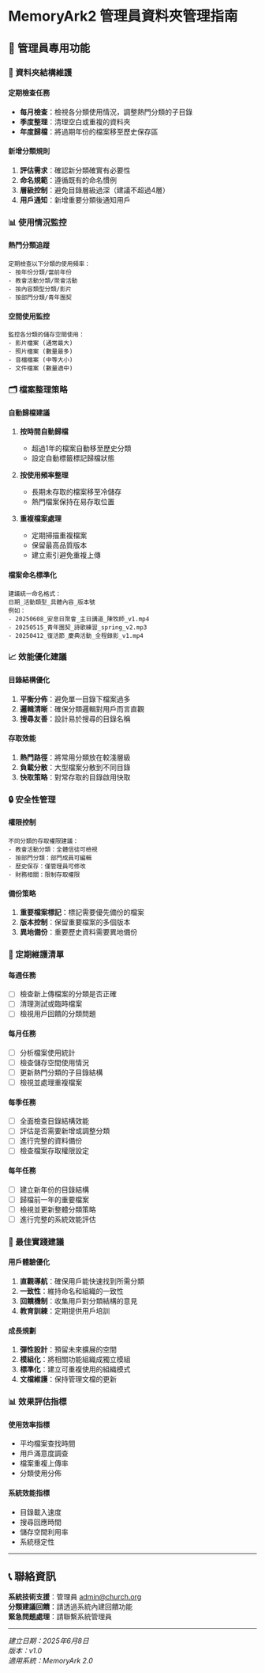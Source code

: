# MemoryArk2 管理員資料夾管理指南

## 🔧 管理員專用功能

### 📁 資料夾結構維護

#### 定期檢查任務
- **每月檢查**：檢視各分類使用情況，調整熱門分類的子目錄
- **季度整理**：清理空白或重複的資料夾
- **年度歸檔**：將過期年份的檔案移至歷史保存區

#### 新增分類規則
1. **評估需求**：確認新分類確實有必要性
2. **命名規範**：遵循既有的命名慣例
3. **層級控制**：避免目錄層級過深（建議不超過4層）
4. **用戶通知**：新增重要分類後通知用戶

### 📊 使用情況監控

#### 熱門分類追蹤
```
定期檢查以下分類的使用頻率：
- 按年份分類/當前年份
- 教會活動分類/聚會活動
- 按內容類型分類/影片
- 按部門分類/青年團契
```

#### 空間使用監控
```
監控各分類的儲存空間使用：
- 影片檔案 (通常最大)
- 照片檔案 (數量最多)
- 音檔檔案 (中等大小)
- 文件檔案 (數量適中)
```

### 🗂️ 檔案整理策略

#### 自動歸檔建議
1. **按時間自動歸檔**
   - 超過1年的檔案自動移至歷史分類
   - 設定自動標籤標記歸檔狀態

2. **按使用頻率整理**
   - 長期未存取的檔案移至冷儲存
   - 熱門檔案保持在易存取位置

3. **重複檔案處理**
   - 定期掃描重複檔案
   - 保留最高品質版本
   - 建立索引避免重複上傳

#### 檔案命名標準化
```
建議統一命名格式：
日期_活動類型_具體內容_版本號
例如：
- 20250608_安息日聚會_主日講道_陳牧師_v1.mp4
- 20250515_青年團契_詩歌練習_spring_v2.mp3
- 20250412_復活節_慶典活動_全程錄影_v1.mp4
```

### 📈 效能優化建議

#### 目錄結構優化
1. **平衡分佈**：避免單一目錄下檔案過多
2. **邏輯清晰**：確保分類邏輯對用戶而言直觀
3. **搜尋友善**：設計易於搜尋的目錄名稱

#### 存取效能
1. **熱門路徑**：將常用分類放在較淺層級
2. **負載分散**：大型檔案分散到不同目錄
3. **快取策略**：對常存取的目錄啟用快取

### 🔒 安全性管理

#### 權限控制
```
不同分類的存取權限建議：
- 教會活動分類：全體信徒可檢視
- 按部門分類：部門成員可編輯
- 歷史保存：僅管理員可修改
- 財務相關：限制存取權限
```

#### 備份策略
1. **重要檔案標記**：標記需要優先備份的檔案
2. **版本控制**：保留重要檔案的多個版本
3. **異地備份**：重要歷史資料需要異地備份

### 📝 定期維護清單

#### 每週任務
- [ ] 檢查新上傳檔案的分類是否正確
- [ ] 清理測試或臨時檔案
- [ ] 檢視用戶回饋的分類問題

#### 每月任務
- [ ] 分析檔案使用統計
- [ ] 檢查儲存空間使用情況
- [ ] 更新熱門分類的子目錄結構
- [ ] 檢視並處理重複檔案

#### 每季任務
- [ ] 全面檢查目錄結構效能
- [ ] 評估是否需要新增或調整分類
- [ ] 進行完整的資料備份
- [ ] 檢查檔案存取權限設定

#### 每年任務
- [ ] 建立新年份的目錄結構
- [ ] 歸檔前一年的重要檔案
- [ ] 檢視並更新整體分類策略
- [ ] 進行完整的系統效能評估

### 🎯 最佳實踐建議

#### 用戶體驗優化
1. **直觀導航**：確保用戶能快速找到所需分類
2. **一致性**：維持命名和組織的一致性
3. **回饋機制**：收集用戶對分類結構的意見
4. **教育訓練**：定期提供用戶培訓

#### 成長規劃
1. **彈性設計**：預留未來擴展的空間
2. **模組化**：將相關功能組織成獨立模組
3. **標準化**：建立可重複使用的組織模式
4. **文檔維護**：保持管理文檔的更新

### 📊 效果評估指標

#### 使用效率指標
- 平均檔案查找時間
- 用戶滿意度調查
- 檔案重複上傳率
- 分類使用分佈

#### 系統效能指標
- 目錄載入速度
- 搜尋回應時間
- 儲存空間利用率
- 系統穩定性

---

## 📞 聯絡資訊

**系統技術支援**：管理員 admin@church.org  
**分類建議回饋**：請透過系統內建回饋功能  
**緊急問題處理**：請聯繫系統管理員  

---

*建立日期：2025年6月8日*  
*版本：v1.0*  
*適用系統：MemoryArk 2.0*